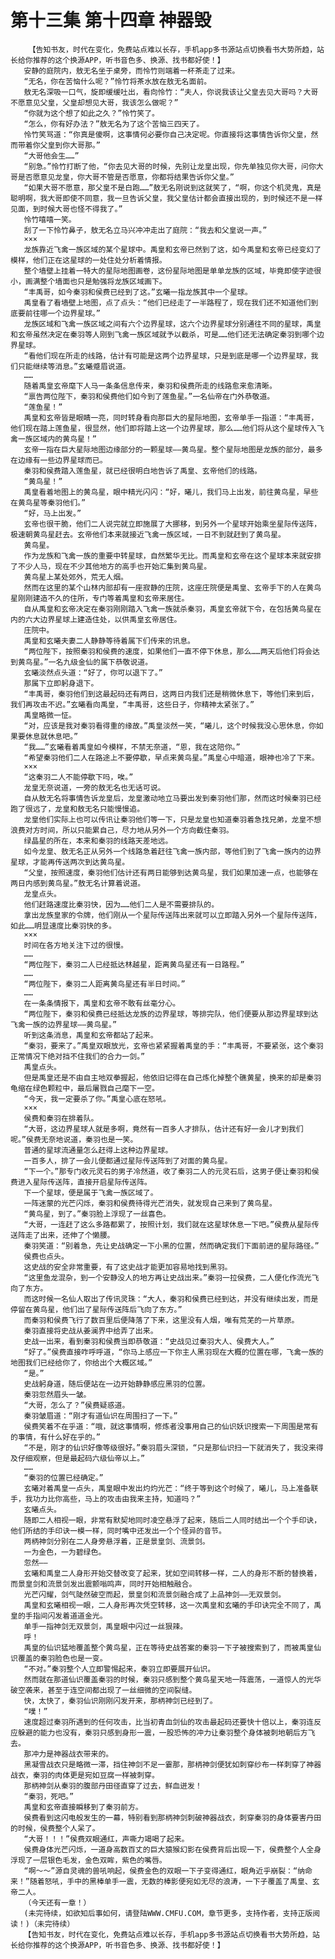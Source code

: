# 第十三集 第十四章 神器毁
        【告知书友，时代在变化，免费站点难以长存，手机app多书源站点切换看书大势所趋，站长给你推荐的这个换源APP，听书音色多、换源、找书都好使！】
       安静的庭院内，敖无名坐于桌旁，而怜竹则端着一杯茶走了过来。
       “无名，你在苦恼什么呢？”怜竹将茶水放在敖无名面前。
       敖无名深吸一口气，旋即缓缓吐出，看向怜竹：“夫人，你说我该让父皇去见大哥吗？大哥不愿意见父皇，父皇却想见大哥，我该怎么做呢？”
       “你就为这个想了如此之久？”怜竹笑了。
       “怎么，你有好办法？”敖无名为了这个苦恼三四天了。
       怜竹笑骂道：“你真是傻啊，这事情何必要你自己决定呢。你直接将这事情告诉你父皇，然而带着你父皇到你大哥那。”
       “大哥他会生……”
       “别急。”怜竹打断了他，“你去见大哥的时候，先别让龙皇出现，你先单独见你大哥，问你大哥是否愿意见龙皇，你大哥不管是否愿意，你都将结果告诉你父皇。”
       “如果大哥不愿意，那父皇不是白跑……”敖无名刚说到这就笑了，“啊，你这个机灵鬼，真是聪明啊，我大哥即使不同意，我一旦告诉父皇，我父皇估计都会直接出现的，到时候还不是一样见面，到时候大哥也怪不得我了。”
       怜竹嘻嘻一笑。
       刮了一下怜竹鼻子，敖无名立马兴冲冲走出了庭院：“我去和父皇说一声。”
       ×××
       龙族靠近飞禽一族区域的某个星球中。禹皇和玄帝已然到了这，如今禹皇和玄帝已经变幻了模样，他们正在这星球的一处住处分析着情报。
       整个墙壁上挂着一特大的星际地图画卷，这份星际地图是单单龙族的区域，毕竟即使字迹很小，画满整个墙面也只是勉强将龙族区域画下。
       “丰禹哥，如今秦羽和侯费已经到了这。”玄曦一指龙族其中一个星球。
       禹皇看了看墙壁上地图，点了点头：“他们已经走了一半路程了，现在我们还不知道他们到底要前往哪一个边界星球。”
       龙族区域和飞禽一族区域之间有六个边界星球，这六个边界星球分别通往不同的星球，禹皇和玄帝虽然决定在秦羽等人刚到飞禽一族区域就予以截杀，可是……他们还无法确定秦羽到哪个边界星球。
       “看他们现在所走的线路，估计有可能是这两个边界星球，只是到底是哪一个边界星球，我们只能继续等消息。”玄曦蹙眉说道。
       ……
       随着禹皇玄帝麾下人马一条条信息传来，秦羽和侯费所走的线路愈来愈清晰。
       “禀告两位陛下，秦羽和侯费他们如今到了莲鱼星。”一名仙帝在门外恭敬道。
       “莲鱼星！”
       禹皇和玄帝皆是眼睛一亮，同时转身看向那巨大的星际地图，玄帝单手一指道：“丰禹哥，他们现在踏上莲鱼星，很显然，他们即将踏上这一个边界星球，那么……他们将从这个星球传入飞禽一族区域内的黄鸟星！”
       玄帝一指在巨大星际地图边缘部分的一颗星球——黄鸟星。整个星际地图是龙族的部分，最多在边缘有一些边界星球而已。
       秦羽和侯费踏入莲鱼星，就已经很明白地告诉了禹皇、玄帝他们的线路。
       “黄鸟星！”
       禹皇看着地图上的黄鸟星，眼中精光闪闪：“好，曦儿，我们马上出发，前往黄鸟星，早些在黄鸟星等秦羽他们。”
       “好，马上出发。”
       玄帝也很干脆，他们二人说完就立即施展了大挪移，到另外一个星球开始乘坐星际传送阵，极速朝黄鸟星赶去。玄帝他们本来就接近飞禽一族区域，一日不到就赶到了黄鸟星。
       黄鸟星。
       作为龙族和飞禽一族的重要中转星球，自然繁华无比。而禹皇和玄帝在这个星球本来就安排了不少人马，现在不少其他地方的高手也开始汇集到黄鸟星。
       黄鸟星上某处郊外，荒无人烟。
       然而在这里的某个山林内部却有一座寂静的庄院，这座庄院便是禹皇、玄帝手下的人在黄鸟星刚刚建造不久的住所，专门等着禹皇和玄帝来居住。
       自从禹皇和玄帝决定在秦羽刚刚踏入飞禽一族就杀秦羽，禹皇玄帝就下令，在包括黄鸟星在内的六大边界星球上建造住处，以供禹皇玄帝居住。
       庄院中。
       禹皇和玄曦夫妻二人静静等待着属下们传来的讯息。
       “两位陛下，按照秦羽和侯费的速度，如果他们一直不停下休息，那么……两天后他们将会达到黄鸟星。”一名九级金仙的属下恭敬说道。
       玄曦淡然点头道：“好了，你可以退下了。”
       那属下立即躬身退下。
       “丰禹哥，秦羽他们到这最起码还有两日，这两日内我们还是稍微休息下，等他们来到后，我们再攻击不迟。”玄曦看向禹皇，“丰禹哥，这些日子，你精神太紧张了。”
       禹皇略微一怔。
       “对，应该是我对秦羽看得重的缘故。”禹皇淡然一笑，“曦儿，这个时候我没心思休息，你如果要休息就休息吧。”
       “我……”玄曦看着禹皇如今模样，不禁无奈道，“恩，我在这陪你。”
       “希望秦羽他们二人在路途上不要停歇，早点来黄鸟星。”禹皇心中暗道，眼神也冷了下来。
       ×××
       “这秦羽二人不能停歇下吗，唉。”
       龙皇无奈说道，一旁的敖无名也无话可说。
       自从敖无名将事情告诉龙皇后，龙皇激动地立马要出发到秦羽他们那，然而这时候秦羽已经跑了很远了，龙皇和敖无名只能慢慢追。
       龙皇他们实际上也可以传讯让秦羽他们等一下，只是龙皇也知道秦羽着急找兄弟，龙皇不想浪费对方时间，所以只能累自己，尽力地从另外一个方向截住秦羽。
       绿晶星的所在，本来和秦羽的线路天差地远。
       如今龙皇、敖无名正从另外一个线路急着赶往飞禽一族内部，等他们到了飞禽一族内的边界星球，才能再传送两次到达黄鸟星。
       “父皇，按照速度，秦羽他们估计还有两日能够到达黄鸟星，我们如果加速一点，也能够在两日内感到黄鸟星。”敖无名计算着说道。
       龙皇点头。
       他们赶路速度比秦羽快，因为……他们二人是不需要排队的。
       拿出龙族皇家的令牌，他们刚从一个星际传送阵出来就可以立即踏入另外一个星际传送阵，如此……明显速度比秦羽快的多。
       ×××
       时间在各方地关注下过的很慢。
       ……
       “两位陛下，秦羽二人已经抵达林越星，距离黄鸟星还有一日路程。”
       ……
       “两位陛下，秦羽二人距离黄鸟星还有半日时间。”
       ……
       在一条条情报下，禹皇和玄帝不敢有丝毫分心。
       “两位陛下，秦羽和侯费已经抵达龙族的边界星球，等排完队，他们便要从那边界星球到达飞禽一族的边界星球——黄鸟星。”
       听到这条消息，禹皇和玄帝都站了起来。
       “秦羽，要来了。”禹皇双眼放光，玄帝也紧紧握着禹皇的手：“丰禹哥，不要紧张，这个秦羽正常情况下绝对挡不住我们的合力一剑。”
       禹皇点头。
       但是禹皇还是不由自主地双拳握起，他依旧记得在自己炼化掉整个礁黄星，换来的却是秦羽龟缩在绿色颗粒中，最后屠戮自己麾下一空。
       “今天，我一定要杀了你。”禹皇心底在怒吼。
       ×××
       侯费和秦羽在排着队。
       “大哥，这边界星球人就是多啊，竟然有一百多人才排队，估计还有好一会儿才到我们呢。”侯费无奈地说道，秦羽也是一笑。
       普通的星球流通量怎么赶得上这种边界星球。
       一百多人，排了一会儿便都通过星际传送阵到了对面的黄鸟星。
       “下一个。”那专门收元灵石的男子冷然道，收了秦羽二人的元灵石后，这男子便让秦羽和侯费进入星际传送阵，直接开启星际传送阵。
       下一个星球，便是属于飞禽一族区域了。
       一阵迷蒙的光芒闪烁，秦羽和侯费待得光芒消失，就发现自己来到了黄鸟星。
       “黄鸟星，到了。”秦羽脸上浮现了一丝喜色。
       “大哥，一连赶了这么多路都累了，按照计划，我们就在这星球休息一下吧。”侯费从星际传送阵走了出来，还伸了个懒腰。
       秦羽笑道：“别着急，先让史战确定一下小黑的位置，然而确定我们下面前进的星际路径。”
       侯费也点头。
       这史战的安全非常重要，有了这史战才能更加容易地找到黑羽。
       “这里鱼龙混杂，到一个安静没人的地方再让史战出来。”秦羽一拉侯费，二人便化作流光飞向了东方。
       而这时候一名仙人取出了传讯灵珠：“大人，秦羽和侯费已经到达，并没有继续出发，而是停留在黄鸟星，他们出了星际传送阵后飞向了东方。”
       而秦羽和侯费飞行了数百里后便降落了下来，这里没有人烟，唯有荒芜的一片草原。
       秦羽直接将史战从姜澜界中给弄了出来。
       史战一出来，看到秦羽和侯费当即恭敬道：“史战见过秦羽大人、侯费大人。”
       “好了。”侯费直接咋呼呼道，“你马上感应一下你主人黑羽现在大概的位置在哪，飞禽一族的地图我们已经给你了，你给出个大概区域。”
       “是。”
       史战躬身道，随后便站在一边开始静静感应黑羽的位置。
       秦羽忽然眉头一皱。
       “大哥，怎么了？”侯费疑惑道。
       秦羽皱眉道：“刚才有道仙识在周围扫了一下。”
       侯费笑着不在乎道：“哦，就这事情啊，修炼者没事用自己的仙识妖识搜索一下周围是常有的事情，有什么好在乎的。”
       “不是，刚才的仙识好像等级很好。”秦羽眉头深锁，“只是那仙识扫一下就消失了，我没来得及仔细观察，但是最起码六级仙帝以上。”
       ……
       “秦羽的位置已经确定。”
       玄曦对着禹皇一点头，禹皇眼中发出灼灼光芒：“终于等到这个时候了，曦儿，马上准备联手，我功力比你高些，马上的攻击由我来主持，知道吗？”
       玄曦点头。
       随即二人相视一眼，非常有默契地同时凌空悬浮了起来，随后二人同时结出一个个手印诀，他们所结的手印诀一模一样，同时嘴中还发出一个个怪异的音节。
       两柄神剑分别在二人身旁悬浮着，正是景皇剑、流景剑。
       一为金色，一为碧绿色。
       忽然——
       玄曦和禹皇二人身形开始交替改变了起来，犹如空间转移一样，二人的身形不断的替换着，而景皇剑和流景剑发出震颤嗡鸣声，同时开始相触融合。
       光芒闪耀，剑气陡然破空而起，景皇剑和流景剑融合成了上品神剑——无双景剑。
       禹皇和玄曦相视一眼，二人身形再次凭空转移，这一次禹皇和玄曦的手印诀完全不同了，禹皇的手指间闪发着道道金光。
       单手一指神剑无双景剑，禹皇眼中闪过一丝狠辣。
       呼！
       禹皇的仙识猛地覆盖整个黄鸟星，正在等待史战答案的秦羽一下子被搜索到了，而被禹皇仙识覆盖的秦羽脸色也是一变。
       “不对。”秦羽整个人立即警惕起来，秦羽立即要展开仙识。
       然而就在那道仙识覆盖秦羽的时候，秦羽只感到整个黄鸟星天地一阵震荡，一道惊人的光华破空袭来，甚至于连空间都出现了一丝细微的空间裂缝。
       快，太快了，秦羽仙识刚刚闪发开来，那柄神剑已经到了。
       “噗！”
       速度超过秦羽所遇到的任何攻击，比当初青血剑仙的攻击最起码还要快十倍以上，秦羽连反应躲避的能力也没有，秦羽只感到身形一震，一股恐怖的冲力让秦羽整个身体被刺地朝后方飞去。
       那冲力是神器战衣带来的。
       黑凝雪战衣只是略微一滞，挡住神剑不足一霎那，那柄神剑便犹如刺穿纱布一样刺穿了神器战衣，秦羽的肉体更是宛如豆腐一样被刺穿。
       那柄神剑从秦羽的腹部丹田径直穿了过去，鲜血迸发！
       “秦羽，死吧。”
       禹皇和玄帝直接瞬移到了秦羽前方。
       侯费看到这闪电般发生的一幕，特别看到那柄神剑刺破神器战衣，刺穿秦羽的身体要害丹田的时候，侯费整个人呆了。
       “大哥！！！”侯费双眼通红，声嘶力竭喝了起来。
       侯费身体光芒闪烁，一道身高数百丈的巨大猿猴幻影在侯费背后出现一下，侯费整个人全身浮现了一层银色毛发，金色双眸，紫色的嘴唇。
       “啊～～”源自灵魂的兽吼响起，侯费金色的双眼一下子变得通红，眼角近乎崩裂：“纳命来！”随着怒吼，手中的黑棒单手一震，无数的棒影便宛如无尽的浪涛，一下子覆盖了禹皇、玄帝二人。
       （今天还有一章！）
       (未完待续，如欲知后事如何，请登陆WWW.CMFU.COM，章节更多，支持作者，支持正版阅读！)（未完待续）
       【告知书友，时代在变化，免费站点难以长存，手机app多书源站点切换看书大势所趋，站长给你推荐的这个换源APP，听书音色多、换源、找书都好使！】
